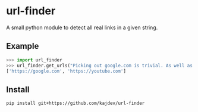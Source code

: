 # url-finder
A small python module to detect all real links in a given string.


## Example

```py
>>> import url_finder
>>> url_finder.get_urls("Picking out google.com is trivial. As well as youtube.com, and even knows what is a real tld, and what is not.a.real.top-level-domain!")
['https://google.com', 'https://youtube.com']
```

## Install
```
pip install git+https://github.com/kajdev/url-finder
```
